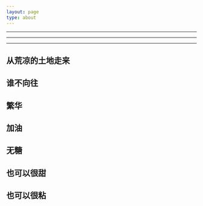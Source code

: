 ```yaml
---
layout: page
type: about
---
```

---
---
---


## 从荒凉的土地走来
## 谁不向往
## 繁华


## 加油
## 无糖
## 也可以很甜
## 也可以很粘
